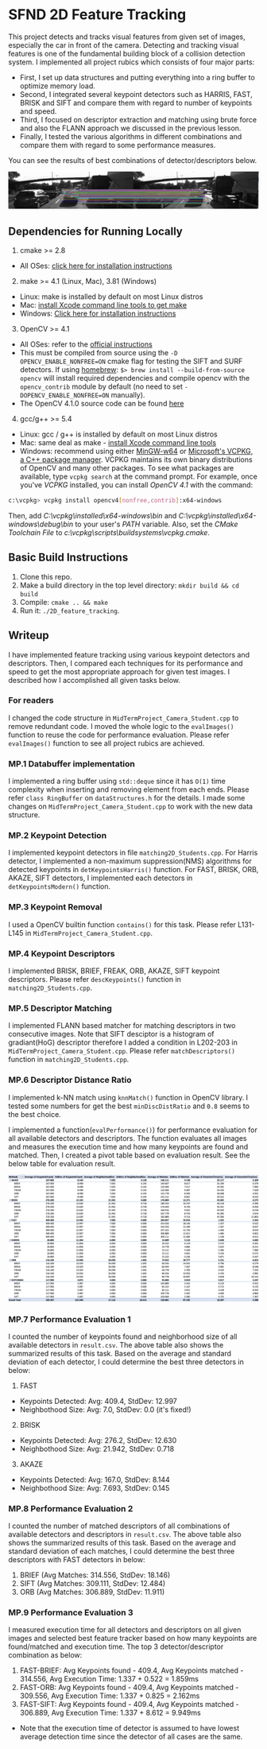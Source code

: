 # SFND 2D Feature Tracking

This project detects and tracks visual features from given set of images, especially the car in front of the camera. Detecting and tracking visual features is one of the fundamental building block of a collision detection system. I implemented all project rubics which consists of four major parts:

* First, I set up data structures and putting everything into a ring buffer to optimize memory load. 
* Second, I integrated several keypoint detectors such as HARRIS, FAST, BRISK and SIFT and compare them with regard to number of keypoints and speed. 
* Third, I focused on descriptor extraction and matching using brute force and also the FLANN approach we discussed in the previous lesson. 
* Finally, I tested the various algorithms in different combinations and compare them with regard to some performance measures. 

You can see the results of best combinations of detector/descriptors below.

![Result](images/Result.gif)

## Dependencies for Running Locally
1. cmake >= 2.8
 * All OSes: [click here for installation instructions](https://cmake.org/install/)

2. make >= 4.1 (Linux, Mac), 3.81 (Windows)
 * Linux: make is installed by default on most Linux distros
 * Mac: [install Xcode command line tools to get make](https://developer.apple.com/xcode/features/)
 * Windows: [Click here for installation instructions](http://gnuwin32.sourceforge.net/packages/make.htm)

3. OpenCV >= 4.1
 * All OSes: refer to the [official instructions](https://docs.opencv.org/master/df/d65/tutorial_table_of_content_introduction.html)
 * This must be compiled from source using the `-D OPENCV_ENABLE_NONFREE=ON` cmake flag for testing the SIFT and SURF detectors. If using [homebrew](https://brew.sh/): `$> brew install --build-from-source opencv` will install required dependencies and compile opencv with the `opencv_contrib` module by default (no need to set `-DOPENCV_ENABLE_NONFREE=ON` manually). 
 * The OpenCV 4.1.0 source code can be found [here](https://github.com/opencv/opencv/tree/4.1.0)

4. gcc/g++ >= 5.4
  * Linux: gcc / g++ is installed by default on most Linux distros
  * Mac: same deal as make - [install Xcode command line tools](https://developer.apple.com/xcode/features/)
  * Windows: recommend using either [MinGW-w64](http://mingw-w64.org/doku.php/start) or [Microsoft's VCPKG, a C++ package manager](https://docs.microsoft.com/en-us/cpp/build/install-vcpkg?view=msvc-160&tabs=windows). VCPKG maintains its own binary distributions of OpenCV and many other packages. To see what packages are available, type `vcpkg search` at the command prompt. For example, once you've _VCPKG_ installed, you can install _OpenCV 4.1_ with the command:
```bash
c:\vcpkg> vcpkg install opencv4[nonfree,contrib]:x64-windows
```
Then, add *C:\vcpkg\installed\x64-windows\bin* and *C:\vcpkg\installed\x64-windows\debug\bin* to your user's _PATH_ variable. Also, set the _CMake Toolchain File_ to *c:\vcpkg\scripts\buildsystems\vcpkg.cmake*.


## Basic Build Instructions

1. Clone this repo.
2. Make a build directory in the top level directory: `mkdir build && cd build`
3. Compile: `cmake .. && make`
4. Run it: `./2D_feature_tracking`.

## Writeup

I have implemented feature tracking using various keypoint detectors and descriptors.
Then, I compared each techniques for its performance and speed to get the most appropriate approach for given test images. 
I described how I accomplished all given tasks below.

### For readers
I changed the code structure in `MidTermProject_Camera_Student.cpp` to remove redundant code. I moved the whole logic to the `evalImages()` function to reuse the code for performance evaluation.
Please refer `evalImages()` function to see all project rubics are achieved.

### MP.1 Databuffer implementation

I implemented a ring buffer using `std::deque` since it has `O(1)` time complexity when inserting and removing element from each ends. 
Please refer `class RingBuffer` on `dataStructures.h` for the details.
I made some changes on `MidTermProject_Camera_Student.cpp` to work with the new data structure.

### MP.2 Keypoint Detection

I implemented keypoint detectors in file `matching2D_Students.cpp`.
For Harris detector, I implemented a non-maximum suppression(NMS) algorithms for detected keypoints in `detKeypointsHarris()` function.
For FAST, BRISK, ORB, AKAZE, SIFT detectors, I implemented each detectors in `detKeypointsModern()` function.

### MP.3 Keypoint Removal

I used a OpenCV builtin function `contains()` for this task.
Please refer L131-L145 in `MidTermProject_Camera_Student.cpp`.

### MP.4 Keypoint Descriptors

I implemented BRISK, BRIEF, FREAK, ORB, AKAZE, SIFT keypoint descriptors.
Please refer `descKeypoints()` function in `matching2D_Students.cpp`.

### MP.5 Descriptor Matching

I implemented FLANN based matcher for matching descriptors in two consecutive images.
Note that SIFT desciptor is a histogram of gradiant(HoG) descriptor therefore I added a condition in L202-203 in `MidTermProject_Camera_Student.cpp`.
Please refer `matchDescriptors()` function in `matching2D_Students.cpp`.

### MP.6 Descriptor Distance Ratio

I implemented k-NN match using `knnMatch()` function in OpenCV library.
I tested some numbers for get the best `minDiscDistRatio` and `0.8` seems to the best choice.

I implemented a function(`evalPerformance()`) for performance evaluation for all available detectors and descriptors. The function evaluates all images and measures the execution time and how many keypoints are found and matched. Then, I created a pivot table based on evaluation result.
See the below table for evaluation result.

![Performance Evaluation](images/PerformanceEvaluation.png)
### MP.7 Performance Evaluation 1

I counted the number of keypoints found and neighborhood size of all available detectors in `result.csv`. The above table also shows the summarized results of this task. Based on the average and standard deviation of each detector, I could determine the best three detectors in below:

1. FAST 
  - Keypoints Detected: Avg: 409.4, StdDev: 12.997
  - Neighbothood Size: Avg: 7.0, StdDev: 0.0 (it's fixed!)
2. BRISK
  - Keypoints Detected: Avg: 276.2, StdDev: 12.630
  - Neighbothood Size: Avg: 21.942, StdDev: 0.718 
3. AKAZE
  - Keypoints Detected: Avg: 167.0, StdDev: 8.144
  - Neighbothood Size: Avg: 7.693, StdDev: 0.145

### MP.8 Performance Evaluation 2

I counted the number of matched descriptors of all combinations of available detectors and descriptors in `result.csv`. The above table also shows the summarized results of this task. Based on the average and standard deviation of each matches, I could determine the best three descriptors with FAST detectors in below:

1. BRIEF (Avg Matches: 314.556, StdDev: 18.146)
2. SIFT (Avg Matches: 309.111, StdDev: 12.484)
3. ORB (Avg Matches: 306.889, StdDev: 11.911)
### MP.9 Performance Evaluation 3

I measured execution time for all detectors and descriptors on all given images and selected best feature tracker based on how many keypoints are found/matched and execution time.
The top 3 detector/descriptor combination as below:

1. FAST-BRIEF: Avg Keypoints found - 409.4, Avg Keypoints matched - 314.556, Avg Execution Time: 1.337 + 0.522 = 1.859ms 
2. FAST-ORB: Avg Keypoints found - 409.4, Avg Keypoints matched - 309.556, Avg Execution Time: 1.337 + 0.825 = 2.162ms 
3. FAST-SIFT: Avg Keypoints found - 409.4, Avg Keypoints matched - 306.889, Avg Execution Time: 1.337 + 8.612 = 9.949ms 

* Note that the execution time of detector is assumed to have lowest average detection time since the detector of all cases are the same.
